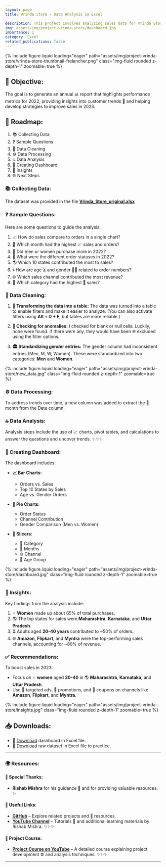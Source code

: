 ```yaml
---
layout: page
title: Vrinda Store - Data Analysis in Excel

description: This project involves analyzing sales data for Vrinda Store from 2022.
img: assets/img/project-vrinda-store/dashboard.jpg
importance: 1
category: Excel
related_publications: false
---
```


<div class="col-sm mt-3 mt-md-0">
    {% include figure.liquid loading="eager" path="assets/img/project-vrinda-store/vrinda-store-thumbnail-frelancher.png" class="img-fluid rounded z-depth-1" zoomable=true %}
</div>

## 🎯 Objective:
The goal is to generate an annual 📊 report that highlights performance metrics for 2022, providing insights into customer trends 🔎 and helping develop strategies to improve sales in 2023.

## 🔮 Roadmap:
1. 📚 Collecting Data  
2. ❓ Sample Questions  
3. 🧰 Data Cleaning  
4. ⚙️ Data Processing  
5. 🔝 Data Analysis  
6. 🎨 Creating Dashboard  
7. 🔦 Insights  
8. 🌐 Next Steps

### 📚 Collecting Data:
The dataset was provided in the file **[Vrinda_Store_original.xlsx](https://raw.githubusercontent.com/anmmashud/Vrinda_Store_Data_Analysis_Excel/main/Vrinda_Store_oriiginal.xlsx)**

### ❓ Sample Questions:
Here are some questions to guide the analysis:
1. 📈 How do sales compare to orders in a single chart?  
2. 🌄 Which month had the highest 📈 sales and orders?  
3. 💃 Did men or women purchase more in 2022?  
4. 🔎 What were the different order statuses in 2022?  
5. 🌎 Which 10 states contributed the most to sales?  
6. 🌀 How are age ⏳ and gender 👩👨 related to order numbers?  
7. 🌐 Which sales channel contributed the most revenue?  
8. 🎪 Which category had the highest 💸 sales?

### 🧰 Data Cleaning:
1. **🔢 Transforming the data into a table:**
   The data was turned into a table to enable filters and make it easier to analyze. (You can also activate filters using **Alt + D + F**, but tables are more reliable.)

2. **🧠 Checking for anomalies:**
   I checked for blank or null cells. Luckily, none were found. If there were any, they would have been ❇ excluded using the filter options.

3. **🏛️ Standardizing gender entries:**
   The gender column had inconsistent entries (Men, M, W, Women). These were standardized into two categories: **Men** and **Women**.

<div class="col-sm mt-3 mt-md-0">
    {% include figure.liquid loading="eager" path="assets/img/project-vrinda-store/new_data.jpg" class="img-fluid rounded z-depth-1" zoomable=true %}
</div>

### ⚙️ Data Processing:
To address trends over time, a new column was added to extract the 🔢 month from the Date column.

### 🔝 Data Analysis:
Analysis steps include the use of 📈 charts, pivot tables, and calculations to answer the questions and uncover trends. ✨✨✨

### 🎨 Creating Dashboard:
The dashboard includes:
- **📈 Bar Charts:**
  - Orders vs. Sales  
  - Top 10 States by Sales  
  - Age vs. Gender Orders  

- **🔹 Pie Charts:**
  - Order Status  
  - Channel Contribution  
  - Gender Comparison (Men vs. Women)  

- **🔂 Slicers:**
  - 🎪 Category  
  - 🌄 Months  
  - 🌐 Channel  
  - 🔢 Age Group

<div class="col-sm mt-3 mt-md-0">
    {% include figure.liquid loading="eager" path="assets/img/project-vrinda-store/dashboard.jpg" class="img-fluid rounded z-depth-1" zoomable=true %}
</div>

### 🔦 Insights:
Key findings from the analysis include:
1. ♀️ **Women** made up about 65% of total purchases.
2. 🌎 The top states for sales were **Maharashtra**, **Karnataka**, and **Uttar Pradesh**.
3. ⏳ Adults aged **20-40 years** contributed to ~50% of orders.
4. 🌐 **Amazon**, **Flipkart**, and **Myntra** were the top-performing sales channels, accounting for ~80% of revenue.

### ✅ Recommendations:
To boost sales in 2023:
- Focus on ♀️ **women** aged **20-40** in 🌎 **Maharashtra**, **Karnataka**, and **Uttar Pradesh**.
- Use 📲 targeted ads, 🎉 promotions, and 🎁 coupons on channels like **Amazon**, **Flipkart**, and **Myntra**.


<div class="col-sm mt-3 mt-md-0">
    {% include figure.liquid loading="eager" path="assets/img/project-vrinda-store/insights.jpg" class="img-fluid rounded z-depth-1" zoomable=true %}
</div>

## 📥 Downloads:

- 📂 [Download](https://raw.githubusercontent.com/anmmashud/Vrinda_Store_Data_Analysis_Excel/main/Vrinda_Store.xlsx) dashboard in Excel file.
- 📂 [Download](https://raw.githubusercontent.com/anmmashud/Vrinda_Store_Data_Analysis_Excel/main/Vrinda_Store_oriiginal.xlsx) raw dataset in Excel file to practice.

---

### 🌍 Resources:
#### 🙏 Special Thanks:
- **Rishab Mishra** for his guidance 🤝 and for providing valuable resources. ✨

#### 🔗 Useful Links:
- [**GitHub**](https://github.com/rishabmishra) – Explore related projects and 🔎 resources.
- [**YouTube Channel**](https://www.youtube.com/@RishabMishraOfficial) – Tutorials 🔄 and additional learning materials by Rishab Mishra. ✨✨✨

#### 🎥 Project Course:
- [**Project Course on YouTube**](https://www.youtube.com/watch?v=gTK5rNhWJyA) – A detailed course explaining project development ⚙️ and analysis techniques. ✨✨✨

---


